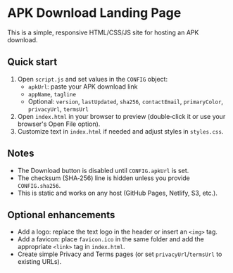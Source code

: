 # APK Download Landing Page

This is a simple, responsive HTML/CSS/JS site for hosting an APK download.

## Quick start
1. Open `script.js` and set values in the `CONFIG` object:
   - `apkUrl`: paste your APK download link
   - `appName`, `tagline`
   - Optional: `version`, `lastUpdated`, `sha256`, `contactEmail`, `primaryColor`, `privacyUrl`, `termsUrl`
2. Open `index.html` in your browser to preview (double‑click it or use your browser's Open File option).
3. Customize text in `index.html` if needed and adjust styles in `styles.css`.

## Notes
- The Download button is disabled until `CONFIG.apkUrl` is set.
- The checksum (SHA‑256) line is hidden unless you provide `CONFIG.sha256`.
- This is static and works on any host (GitHub Pages, Netlify, S3, etc.).

## Optional enhancements
- Add a logo: replace the text logo in the header or insert an `<img>` tag.
- Add a favicon: place `favicon.ico` in the same folder and add the appropriate `<link>` tag in `index.html`.
- Create simple Privacy and Terms pages (or set `privacyUrl`/`termsUrl` to existing URLs).
